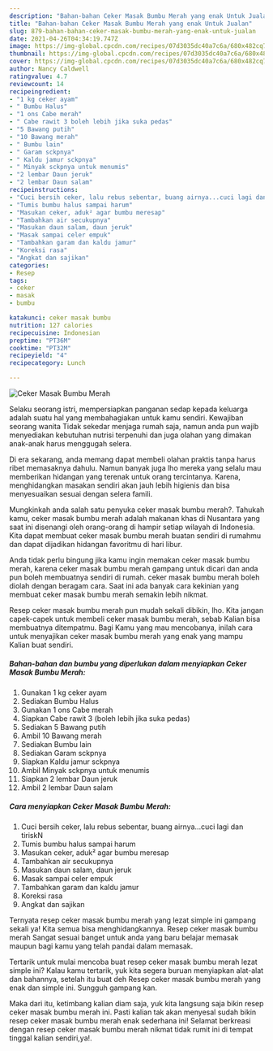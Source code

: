 ```yaml
---
description: "Bahan-bahan Ceker Masak Bumbu Merah yang enak Untuk Jualan"
title: "Bahan-bahan Ceker Masak Bumbu Merah yang enak Untuk Jualan"
slug: 879-bahan-bahan-ceker-masak-bumbu-merah-yang-enak-untuk-jualan
date: 2021-04-26T04:34:19.747Z
image: https://img-global.cpcdn.com/recipes/07d3035dc40a7c6a/680x482cq70/ceker-masak-bumbu-merah-foto-resep-utama.jpg
thumbnail: https://img-global.cpcdn.com/recipes/07d3035dc40a7c6a/680x482cq70/ceker-masak-bumbu-merah-foto-resep-utama.jpg
cover: https://img-global.cpcdn.com/recipes/07d3035dc40a7c6a/680x482cq70/ceker-masak-bumbu-merah-foto-resep-utama.jpg
author: Nancy Caldwell
ratingvalue: 4.7
reviewcount: 14
recipeingredient:
- "1 kg ceker ayam"
- " Bumbu Halus"
- "1 ons Cabe merah"
- " Cabe rawit 3 boleh lebih jika suka pedas"
- "5 Bawang putih"
- "10 Bawang merah"
- " Bumbu lain"
- " Garam sckpnya"
- " Kaldu jamur sckpnya"
- " Minyak sckpnya untuk menumis"
- "2 lembar Daun jeruk"
- "2 lembar Daun salam"
recipeinstructions:
- "Cuci bersih ceker, lalu rebus sebentar, buang airnya...cuci lagi dan tiriskN"
- "Tumis bumbu halus sampai harum"
- "Masukan ceker, aduk² agar bumbu meresap"
- "Tambahkan air secukupnya"
- "Masukan daun salam, daun jeruk"
- "Masak sampai celer empuk"
- "Tambahkan garam dan kaldu jamur"
- "Koreksi rasa"
- "Angkat dan sajikan"
categories:
- Resep
tags:
- ceker
- masak
- bumbu

katakunci: ceker masak bumbu 
nutrition: 127 calories
recipecuisine: Indonesian
preptime: "PT36M"
cooktime: "PT32M"
recipeyield: "4"
recipecategory: Lunch

---
```



![Ceker Masak Bumbu Merah](https://img-global.cpcdn.com/recipes/07d3035dc40a7c6a/680x482cq70/ceker-masak-bumbu-merah-foto-resep-utama.jpg)

Selaku seorang istri, mempersiapkan panganan sedap kepada keluarga adalah suatu hal yang membahagiakan untuk kamu sendiri. Kewajiban seorang  wanita Tidak sekedar menjaga rumah saja, namun anda pun wajib menyediakan kebutuhan nutrisi terpenuhi dan juga olahan yang dimakan anak-anak harus menggugah selera.

Di era  sekarang, anda memang dapat membeli olahan praktis tanpa harus ribet memasaknya dahulu. Namun banyak juga lho mereka yang selalu mau memberikan hidangan yang terenak untuk orang tercintanya. Karena, menghidangkan masakan sendiri akan jauh lebih higienis dan bisa menyesuaikan sesuai dengan selera famili. 



Mungkinkah anda salah satu penyuka ceker masak bumbu merah?. Tahukah kamu, ceker masak bumbu merah adalah makanan khas di Nusantara yang saat ini disenangi oleh orang-orang di hampir setiap wilayah di Indonesia. Kita dapat membuat ceker masak bumbu merah buatan sendiri di rumahmu dan dapat dijadikan hidangan favoritmu di hari libur.

Anda tidak perlu bingung jika kamu ingin memakan ceker masak bumbu merah, karena ceker masak bumbu merah gampang untuk dicari dan anda pun boleh membuatnya sendiri di rumah. ceker masak bumbu merah boleh diolah dengan beragam cara. Saat ini ada banyak cara kekinian yang membuat ceker masak bumbu merah semakin lebih nikmat.

Resep ceker masak bumbu merah pun mudah sekali dibikin, lho. Kita jangan capek-capek untuk membeli ceker masak bumbu merah, sebab Kalian bisa membuatnya ditempatmu. Bagi Kamu yang mau mencobanya, inilah cara untuk menyajikan ceker masak bumbu merah yang enak yang mampu Kalian buat sendiri.

<!--inarticleads1-->

##### Bahan-bahan dan bumbu yang diperlukan dalam menyiapkan Ceker Masak Bumbu Merah:

1. Gunakan 1 kg ceker ayam
1. Sediakan  Bumbu Halus
1. Gunakan 1 ons Cabe merah
1. Siapkan  Cabe rawit 3 (boleh lebih jika suka pedas)
1. Sediakan 5 Bawang putih
1. Ambil 10 Bawang merah
1. Sediakan  Bumbu lain
1. Sediakan  Garam sckpnya
1. Siapkan  Kaldu jamur sckpnya
1. Ambil  Minyak sckpnya untuk menumis
1. Siapkan 2 lembar Daun jeruk
1. Ambil 2 lembar Daun salam




<!--inarticleads2-->

##### Cara menyiapkan Ceker Masak Bumbu Merah:

1. Cuci bersih ceker, lalu rebus sebentar, buang airnya...cuci lagi dan tiriskN
1. Tumis bumbu halus sampai harum
1. Masukan ceker, aduk² agar bumbu meresap
1. Tambahkan air secukupnya
1. Masukan daun salam, daun jeruk
1. Masak sampai celer empuk
1. Tambahkan garam dan kaldu jamur
1. Koreksi rasa
1. Angkat dan sajikan




Ternyata resep ceker masak bumbu merah yang lezat simple ini gampang sekali ya! Kita semua bisa menghidangkannya. Resep ceker masak bumbu merah Sangat sesuai banget untuk anda yang baru belajar memasak maupun bagi kamu yang telah pandai dalam memasak.

Tertarik untuk mulai mencoba buat resep ceker masak bumbu merah lezat simple ini? Kalau kamu tertarik, yuk kita segera buruan menyiapkan alat-alat dan bahannya, setelah itu buat deh Resep ceker masak bumbu merah yang enak dan simple ini. Sungguh gampang kan. 

Maka dari itu, ketimbang kalian diam saja, yuk kita langsung saja bikin resep ceker masak bumbu merah ini. Pasti kalian tak akan menyesal sudah bikin resep ceker masak bumbu merah enak sederhana ini! Selamat berkreasi dengan resep ceker masak bumbu merah nikmat tidak rumit ini di tempat tinggal kalian sendiri,ya!.

